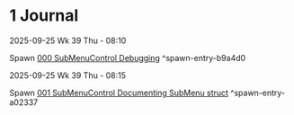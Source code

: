 # 1 Journal

2025-09-25 Wk 39 Thu - 08:10

Spawn [000 SubMenuControl Debugging](entries/000%20SubMenuControl%20Debugging.md) <a name="spawn-entry-b9a4d0" />^spawn-entry-b9a4d0

2025-09-25 Wk 39 Thu - 08:15

Spawn [001 SubMenuControl Documenting SubMenu struct](entries/001%20SubMenuControl%20Documenting%20SubMenu%20struct.md) <a name="spawn-entry-a02337" />^spawn-entry-a02337
